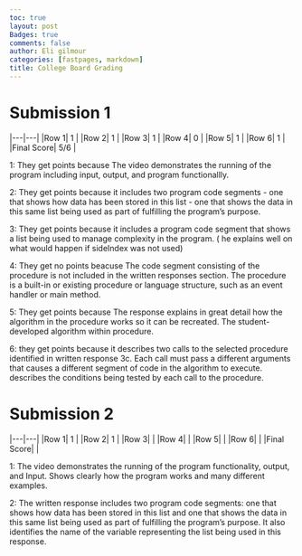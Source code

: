 ```yaml
---
toc: true
layout: post
Badges: true
comments: false
author: Eli gilmour
categories: [fastpages, markdown]
title: College Board Grading
---
```


# Submission 1

|---|---|
|Row 1| 1 | 
|Row 2| 1 | 
|Row 3| 1 |
|Row 4| 0 |
|Row 5| 1 |
|Row 6| 1 |
|Final Score| 5/6 |

1: They get points because The video demonstrates the running of the program including input, output, and program functionallly.

2: They get points because it includes two program code segments - one that shows how data has been stored in this list - one that shows the data in this same list being used as part of fulfilling the program’s purpose.

3: They get points because it includes a program code segment that shows a list being used to manage complexity in the program. ( he explains well on what would happen if sideIndex was not used)

4: They get no points beacuse The code segment consisting of the procedure is not included in the written responses section. The procedure is a built-in or existing procedure or language structure, such as an event handler or main method.

5: They get points because The response explains in great detail how the algorithm in the procedure works so it can be
recreated. The student-developed algorithm within procedure.

6: they get points because it describes two calls to the selected procedure identified in written response 3c. Each call must pass a  different arguments that causes a different segment of code in the algorithm to execute. describes the conditions being tested by each call to the procedure. 

# Submission 2

|---|---|
|Row 1| 1 | 
|Row 2| 1 | 
|Row 3|  |
|Row 4|  |
|Row 5|  |
|Row 6|  |
|Final Score|  |

1: The video demonstrates the running of the program functionality,
output, and Input. Shows clearly how the program works and many different examples.

2: The written response includes two program code segments: one that shows how data has been stored in
this list and one that shows the data in this same list being
used as part of fulfilling the program’s purpose. It also identifies the name of the variable representing the list being used in this response. 
